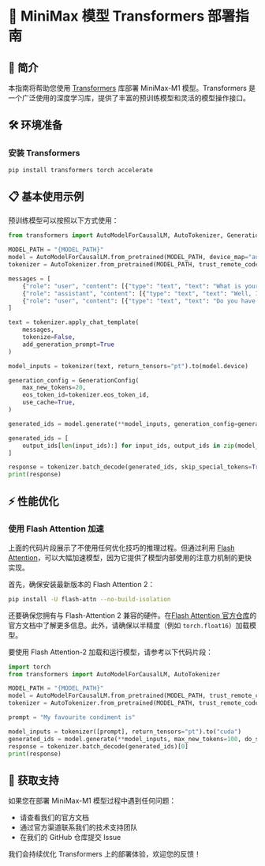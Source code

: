 # 🚀 MiniMax 模型 Transformers 部署指南

## 📖 简介

本指南将帮助您使用 [Transformers](https://huggingface.co/docs/transformers/index) 库部署 MiniMax-M1 模型。Transformers 是一个广泛使用的深度学习库，提供了丰富的预训练模型和灵活的模型操作接口。

## 🛠️ 环境准备

### 安装 Transformers

```bash
pip install transformers torch accelerate
```

## 📋 基本使用示例

预训练模型可以按照以下方式使用：

```python
from transformers import AutoModelForCausalLM, AutoTokenizer, GenerationConfig

MODEL_PATH = "{MODEL_PATH}"
model = AutoModelForCausalLM.from_pretrained(MODEL_PATH, device_map="auto", trust_remote_code=True)
tokenizer = AutoTokenizer.from_pretrained(MODEL_PATH, trust_remote_code=True)

messages = [
    {"role": "user", "content": [{"type": "text", "text": "What is your favourite condiment?"}]},
    {"role": "assistant", "content": [{"type": "text", "text": "Well, I'm quite partial to a good squeeze of fresh lemon juice. It adds just the right amount of zesty flavour to whatever I'm cooking up in the kitchen!"}]},
    {"role": "user", "content": [{"type": "text", "text": "Do you have mayonnaise recipes?"}]}
]

text = tokenizer.apply_chat_template(
    messages,
    tokenize=False,
    add_generation_prompt=True
)

model_inputs = tokenizer(text, return_tensors="pt").to(model.device)

generation_config = GenerationConfig(
    max_new_tokens=20,
    eos_token_id=tokenizer.eos_token_id,
    use_cache=True,
)

generated_ids = model.generate(**model_inputs, generation_config=generation_config)

generated_ids = [
    output_ids[len(input_ids):] for input_ids, output_ids in zip(model_inputs.input_ids, generated_ids)
]

response = tokenizer.batch_decode(generated_ids, skip_special_tokens=True)[0]
print(response)
```

## ⚡ 性能优化

### 使用 Flash Attention 加速

上面的代码片段展示了不使用任何优化技巧的推理过程。但通过利用 [Flash Attention](../perf_train_gpu_one#flash-attention-2)，可以大幅加速模型，因为它提供了模型内部使用的注意力机制的更快实现。

首先，确保安装最新版本的 Flash Attention 2：

```bash
pip install -U flash-attn --no-build-isolation
```

还要确保您拥有与 Flash-Attention 2 兼容的硬件。在[Flash Attention 官方仓库](https://github.com/Dao-AILab/flash-attention)的官方文档中了解更多信息。此外，请确保以半精度（例如 `torch.float16`）加载模型。

要使用 Flash Attention-2 加载和运行模型，请参考以下代码片段：

```python
import torch
from transformers import AutoModelForCausalLM, AutoTokenizer

MODEL_PATH = "{MODEL_PATH}"
model = AutoModelForCausalLM.from_pretrained(MODEL_PATH, trust_remote_code=True, torch_dtype=torch.float16, attn_implementation="flash_attention_2", device_map="auto")
tokenizer = AutoTokenizer.from_pretrained(MODEL_PATH, trust_remote_code=True)

prompt = "My favourite condiment is"

model_inputs = tokenizer([prompt], return_tensors="pt").to("cuda")
generated_ids = model.generate(**model_inputs, max_new_tokens=100, do_sample=True)
response = tokenizer.batch_decode(generated_ids)[0]
print(response)
```

## 📮 获取支持

如果您在部署 MiniMax-M1 模型过程中遇到任何问题：
- 请查看我们的官方文档
- 通过官方渠道联系我们的技术支持团队
- 在我们的 GitHub 仓库提交 Issue

我们会持续优化 Transformers 上的部署体验，欢迎您的反馈！
